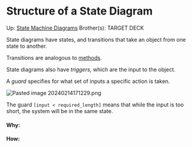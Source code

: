# Structure of a State Diagram

Up: [State Machine Diagrams](state_machine_diagrams)
Brother(s):
TARGET DECK

State diagrams have states, and transitions that take an object from one state to another.

Transitions are analogous to [methods](methods).

State diagrams also have *triggers,* which are the input to the object.

A *guard* specifies for what set of inputs a specific action is taken.

![Pasted image 20240214171229.png](pasted_image_20240214171229.png)

The guard `[input < required_length]` means that while the input is too short, the system will be in the same state.
































#### Why:
#### How:









